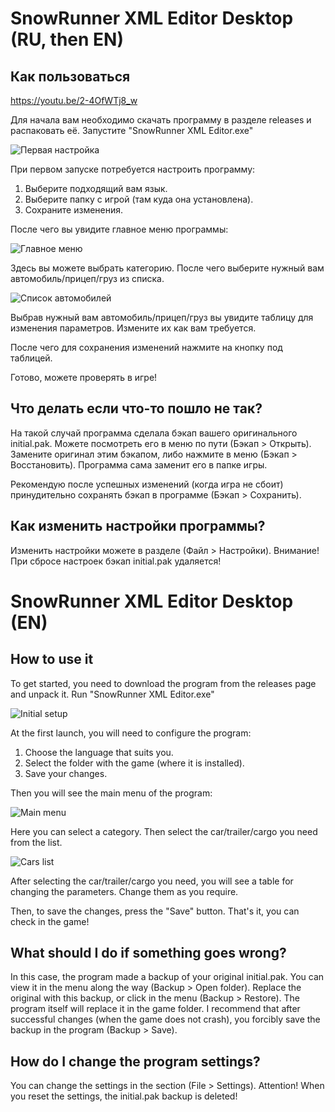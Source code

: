 # SnowRunner XML Editor Desktop (RU, then EN)

## Как пользоваться

<https://youtu.be/2-4OfWTj8_w>

Для начала вам необходимо скачать программу в разделе releases и распаковать её. Запустите "SnowRunner XML Editor.exe"

![Первая настройка](https://image.modcdn.io/members/4a97/2992192/profile/2021-04-1.png)

При первом запуске потребуется настроить программу:

1. Выберите подходящий вам язык.
2. Выберите папку с игрой (там куда она установлена).
3. Сохраните изменения.

После чего вы увидите главное меню программы:

![Главное меню](https://image.modcdn.io/members/4a97/2992192/profile/2021-03-3.1.png)

Здесь вы можете выбрать категорию.
После чего выберите нужный вам автомобиль/прицеп/груз из списка.

![Список автомобилей](https://image.modcdn.io/members/4a97/2992192/profile/2021-03-3.2.png)

Выбрав нужный вам автомобиль/прицеп/груз вы увидите таблицу для изменения параметров. Измените их как вам требуется.

После чего для сохранения изменений нажмите на кнопку под таблицей.

Готово, можете проверять в игре!

## Что делать если что-то пошло не так?

На такой случай программа сделала бэкап вашего оригинального initial.pak. Можете посмотреть его в меню по пути (Бэкап > Открыть).
Замените оригинал этим бэкапом, либо нажмите в меню (Бэкап > Восстановить). Программа сама заменит его в папке игры.

Рекомендую после успешных изменений (когда игра не сбоит) принудительно сохранять бэкап в программе (Бэкап > Сохранить).

## Как изменить настройки программы?

Изменить настройки можете в разделе (Файл > Настройки).
Внимание! При сбросе настроек бэкап initial.pak удаляется!

# SnowRunner XML Editor Desktop (EN)

## How to use it

To get started, you need to download the program from the releases page and unpack it. Run "SnowRunner XML Editor.exe"

![Initial setup](https://image.modcdn.io/members/4a97/2992192/profile/2021-04-1.1.png)

At the first launch, you will need to configure the program:

1. Choose the language that suits you.
2. Select the folder with the game (where it is installed).
3. Save your changes.

Then you will see the main menu of the program:

![Main menu](https://image.modcdn.io/members/4a97/2992192/profile/2021-03-3.4.png)

Here you can select a category.
Then select the car/trailer/cargo you need from the list.

![Cars list](https://image.modcdn.io/members/4a97/2992192/profile/2021-03-3.5.png)

After selecting the car/trailer/cargo you need, you will see a table for changing the parameters. Change them as you require.

Then, to save the changes, press the "Save" button.
That's it, you can check in the game!

## What should I do if something goes wrong?

In this case, the program made a backup of your original initial.pak. You can view it in the menu along the way (Backup > Open folder).
Replace the original with this backup, or click in the menu (Backup > Restore). The program itself will replace it in the game folder.
I recommend that after successful changes (when the game does not crash), you forcibly save the backup in the program (Backup > Save).

## How do I change the program settings?

You can change the settings in the section (File > Settings).
Attention! When you reset the settings, the initial.pak backup is deleted!
